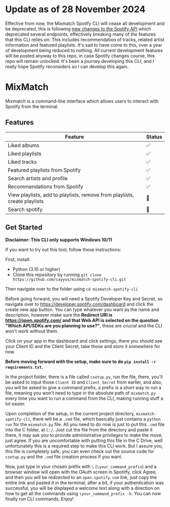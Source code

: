 # Update as of 28 November 2024
Effective from now, the Mixmatch Spotify CLI will cease all development and be deprecated, this is following [new changes to the Spotify API](https://developer.spotify.com/blog/2024-11-27-changes-to-the-web-api) which deprecated several endpoints, effectively breaking many of the features that this CLI relies on. This includes recommendation of tracks, related artist information and featured playlists. It's sad to have come to this, over a year of development being reduced to nothing. All current development features will be posted anyway to this repo, in case Spotify changes course, this repo will remain unlocked. It's been a journey developing this CLI, and I really hope Spotify reconsiders so I can develop this again.

# MixMatch
Mixmatch is a command-line interface which allows users to interact with Spotify from the terminal. <br>

## Features
| Feature  | Status |
| ------------- | ------------- |
| Liked albums  |✅|
| Liked playlists  |✅|
| Liked tracks     |✅|
| Featured playlists from Spotify |✅|
| Search artists and profile |✅|
| Recommendations from Spotify |✅|
| View playlists, add to playlists, remove from playlists, create playlists |🚧|
| Search spotify |🚧|


## Get Started
**Disclaimer: This CLI only supports Windows 10/11**<br>

If you want to try out this tool, follow these instructions:

First, install:
- Python (3.10 or higher)
- Clone this repository by running `git clone https://github.com/cayyus/mixmatch-spotify-cli.git`

Then navigate over to the folder using `cd mixmatch-spotify-cli`

Before going forward, you will need a Spotify Developer Key and Secret, so navigate over to https://developer.spotify.com/dashboard and click the create new app button. You can type whatever you want as the name and description, however make sure the **Redirect URI is https://open.spotify.com/ and that Web API is selected on the question "Which API/SDKs are you planning to use?"**, these are crucial and the CLI won't work without them. 

Click on your app in the dashboard and click settings, there you should see your Client ID and the Client Secret, take those and store it somewhere for now.

**Before moving forward with the setup, make sure to do `pip install -r requirements.txt`.**

In the project folder, there is a file called `csetup.py`, run the file, there, you'll be asked to input those `Client ID` and `Client Secret` from earlier, and also, you will be asked to give a command prefix, a prefix is a short way to run a file, meaning you won't need to type in the absolute path of `mixmatch.py` every time you want to run a command from the CLI, making running stuff a lot easier. 

Upon completion of the setup, in the current project directory, `mixmatch-spotify-cli`, there will be a `.cmd` file, which basically just contains a `python run` for the `mixmatch.py` file. All you need to do now is just to put this `.cmd` file into the C folder, at `C:/`. Just cut the file from the directory and paste it there, it may ask you to provide administrative privileges to make the move, just agree. If you are uncomfortable with putting this file in the C Drive, well unfortunately this is a required step to make this CLI work. But I assure you, this file is completely safe, you can even check out the source code for `csetup.py` and the `.cmd` file creation process if you want. 

Now, just type in your chosen prefix with `\` (`\your_command_prefix`) and a browser window will open with the OAuth screen in Spotitfy, click Agree, and then you will be redirected to an `open.spotify.com` link, just copy the entire link and pasted it in the terminal, after a bit, if your authentication was successful, you will be displayed a welcome text along with a 
direction on how to get all the commands using `\your_command_prefix -h`. You can now finally run CLI commands, Enjoy!





